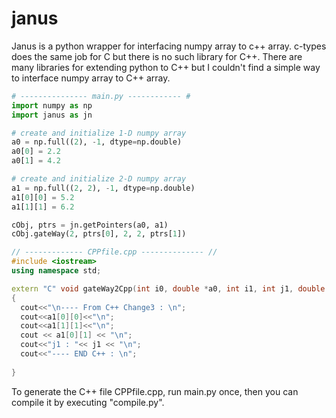 # janus
Janus is a python wrapper for interfacing numpy array to c++ array. c-types does the same job for C but there is no such library for C++. There are many libraries for extending python to C++ but I couldn't find a simple way to interface numpy array to C++ array.

```python
# --------------- main.py ------------ #
import numpy as np
import janus as jn

# create and initialize 1-D numpy array
a0 = np.full((2), -1, dtype=np.double)
a0[0] = 2.2
a0[1] = 4.2

# create and initialize 2-D numpy array
a1 = np.full((2, 2), -1, dtype=np.double)
a1[0][0] = 5.2
a1[1][1] = 6.2

cObj, ptrs = jn.getPointers(a0, a1)
cObj.gateWay(2, ptrs[0], 2, 2, ptrs[1])
```


```cpp
// ------------- CPPfile.cpp -------------- //
#include <iostream>
using namespace std;

extern "C" void gateWay2Cpp(int i0, double *a0, int i1, int j1, double (*a1)[2])
{
  cout<<"\n---- From C++ Change3 : \n";
  cout<<a1[0][0]<<"\n";
  cout<<a1[1][1]<<"\n";
  cout << a1[0][1] << "\n";
  cout<<"j1 : "<< j1 << "\n";
  cout<<"---- END C++ : \n";
  
}
```
To generate the C++ file CPPfile.cpp, run main.py once, then you can compile it by executing "compile.py". 

